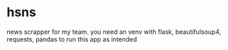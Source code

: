 # hsns
news scrapper for my team.
you need an venv with flask, beautifulsoup4, requests, pandas to run this app as intended

